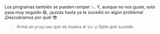 <gs-toolbox toolbox-url="https://raw.githubusercontent.com/MumukiProject/mumuki-guia-gobstones-primeros-programas-kids/master/toolbox.xml"></gs-toolbox>

Los programas también se pueden romper :boom:. Y, aunque no nos guste, esto pasa muy seguido :sweat_smile:, ¡quizás hasta ya te sucedió en algún problema! ¡Descubramos por qué! :sunglasses:

> Armá un `programa` que se mueva al `Sur` y fijate qué sucede. 
